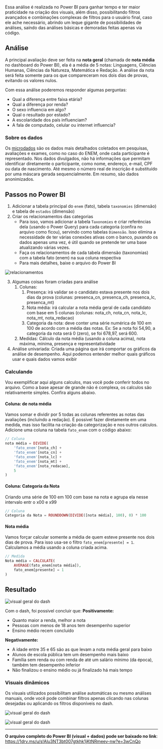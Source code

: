 Essa análise é realizada no Power BI para ganhar tempo e ter maior praticidade na criação dos visuais, além disso, possibilitando filtros avançados e combinações complexas de filtros para o usuário final, caso ele ache necessário, abrindo um leque gigante de possibilidades de análises, saíndo das análises básicas e demoradas feitas apenas via código.

## Análise
A principal avaliação deve ser feita na **nota geral** (chamada de **nota média** no dashboard do Power BI), ela é a média de 5 notas: Linguagens, Ciências Humanas, Ciências da Natureza, Matemática e Redação. A análise da nota será feita somente para os que compareceram nos dois dias de provas, evitando os valores nulos.

Com essa análise poderemos responder algumas perguntas:
- Qual a diferença entre faixa etária?
- Qual a diferença por renda?
- O sexo influencia em algo?
- Qual o resultado por estado?
- A escolaridade dos país influenciam?
- A fala de computado, celular ou internet influencia?

### Sobre os dados
Os [microdados](https://www.gov.br/inep/pt-br/acesso-a-informacao/dados-abertos/microdados/enem) são os dados mais detalhados coletados em pesquisas, avaliações e exames, como no caso do ENEM, onde cada participante é representado. Nos dados divulgados, não há informações que permitam identificar diretamente o participante, como nome, endereço, e-mail, CPF ou data de nascimento. Até mesmo o número real de inscrição é substituído por uma máscara gerada sequencialmente. Em resumo, são dados anonimizados.


## Passos no Power BI
1) Adicionar a tabela principal do `enem` (fato), tabela `taxonomies` (dimensão) e tabela de `estados` (dimensão)
2) Criar os relacionamentos das categorias
    - Para isso, vamos adicionar a tabela `Taxonomies` e criar referências dela (usando o Power Query) para cada categoria (confira no arquivo como ficou), servindo como tabelas `Dimensão`. Isso elimina a necessidade de ter várias conexões ativas com o banco, puxando os dados apenas uma vez, é útil quando se pretende ter uma base atualizando várias vezes.
    - Faça os relacionamentos de cada tabela dimensão (taxonomias) com a tabela fato (enem) na sua coluna respectiva
    - Para mais detalhes, baixe o arquivo do Power BI

![relacionamentos](https://meusapps.top/estudos/imagens-publicas/analise-enem-22/relacionamentos.png)

3) Algumas coisas foram criadas para análise 
    1) Colunas:
        1) Presença: irá validar se o candidato estava presente nos dois dias da prova (colunas: presenca_cn, presenca_ch, presenca_lc, presenca_mt)
        2) Nota média: irá calcular a nota média geral de cada candidato com base em 5 colunas (colunas: nota_ch, nota_cn, nota_lc, nota_mt, nota_redacao)
        3) Categoria da nota: deve conter uma série numérica de 100 em 100 de acordo com a média das notas. Ex: Se a nota foi 54,90, a categoria da nota será 0 (zero), se foi 678,97, será 600.
    2) Medidas: Cálculo da nota média (usando a coluna acima), nota máxima, mínima, presença e representatividade
4) Análise univariada: Criada uma página que irá comportar os gráficos da análise de desempenho. Aqui podemos entender melhor quais gráficos usar e quais dados vamos exibir


### Calculando
Vou exemplificar aqui alguns calculos, mas você pode conferir todos no arquivo. Como a base apesar de grande não é complexa, os calculos são relativamente simples. Confira alguns abaixo.

#### Coluna: de nota média
Vamos somar e dividir por 5 todas as colunas referentes as notas das avaliações (incluíndo a redação). É possivel fazer diretamente em uma medida, mas isso facilita na criação da categorização e nos outros calculos. 
Adicione uma coluna na tabela `fato_enem` com o código abaixo:

```php
// Coluna
nota média = DIVIDE(
    'fato_enem'[nota_ch] + 
    'fato_enem'[nota_cn] + 
    'fato_enem'[nota_lc] + 
    'fato_enem'[nota_mt] + 
    'fato_enem'[nota_redacao],
    5
)
```

#### Coluna: Categoria da Nota
Criando uma série de 100 em 100 com base na nota e agrupa ela nesse intervalo entr o x00 e x99

```php
// Coluna
Categoria da Nota = ROUNDDOWN(DIVIDE([nota média], 100), 0) * 100
```

#### Nota média
Vamos forçar calcular somente a média de quem esteve presente nos dois dias de prova. Para isso usa-se o filtro `fato_enem[presente] = 1`. Calculamos a média usando a coluna criada acima.

```php
// Medida
Nota média = CALCULATE(
    AVERAGE(fato_enem[nota média]),
    fato_enem[presente] = 1
)
```

## Resultado 

![visual geral do dash](https://meusapps.top/estudos/imagens-publicas/analise-enem-22/visual_geral_dash_enem.png)

Com o dash, foi possivel concluir que:
**Positivamente:**
- Quanto maior a renda, melhor a nota
- Pessoas com menos de 18 anos tem desempenho superior
- Ensino médio recem concluído

**Negativamente:**
- A idade entre 35 e 65 são as que levam a nota média geral para baixo
- Alunos de escola pública tem um desempenho mais baixo
- Família sem renda ou com renda de até um salário mínimo (da época), também tem desempenho inferior
- Não finalizou o ensino médio ou já finalizado há mais tempo

### Visuais dinâmicos
Os visuais utilizados possibilitam análise automáticas ou mesmo análises manuais, onde você pode combinar filtros apenas clicando nas colunas desejadas ou aplicando os filtros disponíveis no dash.

![visual geral do dash](https://meusapps.top/estudos/imagens-publicas/analise-enem-22/arvore-decomposicao.png)

![visual geral do dash](https://meusapps.top/estudos/imagens-publicas/analise-enem-22/graficos-gerais.png)

----

**O arquivo completo do Power BI (visual + dados) pode ser baixado no link**: https://1drv.ms/u/s!Alu3NT3bt007gtkhk1jKtNRmeev-nw?e=3wCnQo
